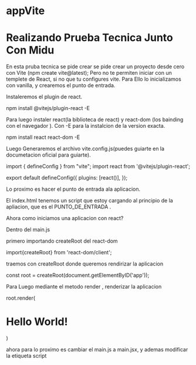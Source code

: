 # appVite
<h1>Realizando Prueba Tecnica Junto Con Midu</h1>

<p>En esta pruba tecnica se pide crear se pide crear un proyecto desde cero con Vite
(npm create vite@latest); 
Pero no te permiten iniciar con un templete de React, si no que tu configures vite.
Para Ello lo inicializamos con vanilla, y crearemos el punto de entrada.

 Instaleremos el plugin de react.

 npm install @vitejs/plugin-react -E   

 Para luego instaler react(la biblioteca de react)
y react-dom (los bainding con el navegador ). 
Con -E para la instalcion de la version exacta.

npm install react react-dom -E

Luego Generaremos el archivo vite.config.js(puedes guiarte en la documetacion oficial para guiarte).

import { defineConfig } from "vite";
import react from '@vitejs/plugin-react';

export default defineConfig({
    plugins: [react()],
});

Lo proximo es hacer el punto de entrada ala aplicacion.

El index.html tenemos un script que estoy cargando al principio de la apliacion, que es el PUNTO_DE_ENTRADA .

Ahora como iniciamos una aplicacion con react?

Dentro del main.js

primero importando createRoot del react-dom

import{createRoot} from 'react-dom/client';

traemos con createRoot donde queremos rendirizar la aplicacion

const root = createRoot(document.getElementByID('app'));

Para Luego mediante el metodo render , renderizar la aplicacion

root.render(
    <h1>Hello World!</h1>
)

ahora para lo proximo es cambiar el main.js a main.jsx, y ademas modificar la etiqueta script

</p>
